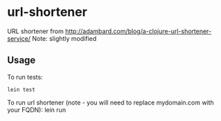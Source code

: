 # url-shortener

URL shortener from http://adambard.com/blog/a-clojure-url-shortener-service/
Note: slightly modified

## Usage

To run tests:

	lein test

To run url shortener (note - you will need to replace mydomain.com with your FQDN):
	lein run


